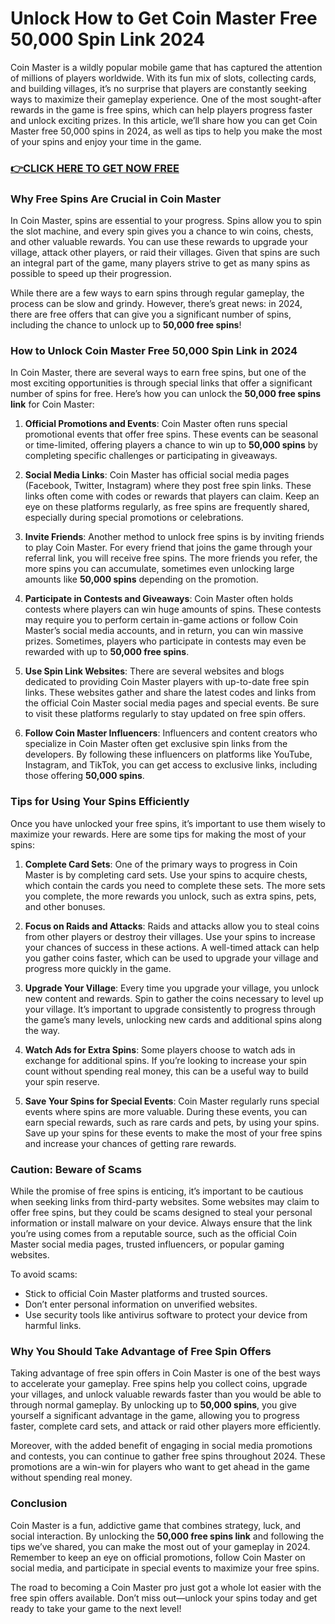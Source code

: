 # Unlock How to Get Coin Master Free 50,000 Spin Link 2024

Coin Master is a wildly popular mobile game that has captured the attention of millions of players worldwide. With its fun mix of slots, collecting cards, and building villages, it’s no surprise that players are constantly seeking ways to maximize their gameplay experience. One of the most sought-after rewards in the game is free spins, which can help players progress faster and unlock exciting prizes. In this article, we’ll share how you can get Coin Master free 50,000 spins in 2024, as well as tips to help you make the most of your spins and enjoy your time in the game.

### [👉CLICK HERE TO GET NOW FREE](https://freeforyou.xyz/coin/master/)

### Why Free Spins Are Crucial in Coin Master

In Coin Master, spins are essential to your progress. Spins allow you to spin the slot machine, and every spin gives you a chance to win coins, chests, and other valuable rewards. You can use these rewards to upgrade your village, attack other players, or raid their villages. Given that spins are such an integral part of the game, many players strive to get as many spins as possible to speed up their progression.

While there are a few ways to earn spins through regular gameplay, the process can be slow and grindy. However, there’s great news: in 2024, there are free offers that can give you a significant number of spins, including the chance to unlock up to **50,000 free spins**!

### How to Unlock Coin Master Free 50,000 Spin Link in 2024

In Coin Master, there are several ways to earn free spins, but one of the most exciting opportunities is through special links that offer a significant number of spins for free. Here’s how you can unlock the **50,000 free spins link** for Coin Master:

1. **Official Promotions and Events**: Coin Master often runs special promotional events that offer free spins. These events can be seasonal or time-limited, offering players a chance to win up to **50,000 spins** by completing specific challenges or participating in giveaways. 

2. **Social Media Links**: Coin Master has official social media pages (Facebook, Twitter, Instagram) where they post free spin links. These links often come with codes or rewards that players can claim. Keep an eye on these platforms regularly, as free spins are frequently shared, especially during special promotions or celebrations.

3. **Invite Friends**: Another method to unlock free spins is by inviting friends to play Coin Master. For every friend that joins the game through your referral link, you will receive free spins. The more friends you refer, the more spins you can accumulate, sometimes even unlocking large amounts like **50,000 spins** depending on the promotion.

4. **Participate in Contests and Giveaways**: Coin Master often holds contests where players can win huge amounts of spins. These contests may require you to perform certain in-game actions or follow Coin Master’s social media accounts, and in return, you can win massive prizes. Sometimes, players who participate in contests may even be rewarded with up to **50,000 free spins**.

5. **Use Spin Link Websites**: There are several websites and blogs dedicated to providing Coin Master players with up-to-date free spin links. These websites gather and share the latest codes and links from the official Coin Master social media pages and special events. Be sure to visit these platforms regularly to stay updated on free spin offers.

6. **Follow Coin Master Influencers**: Influencers and content creators who specialize in Coin Master often get exclusive spin links from the developers. By following these influencers on platforms like YouTube, Instagram, and TikTok, you can get access to exclusive links, including those offering **50,000 spins**.

### Tips for Using Your Spins Efficiently

Once you have unlocked your free spins, it’s important to use them wisely to maximize your rewards. Here are some tips for making the most of your spins:

1. **Complete Card Sets**: One of the primary ways to progress in Coin Master is by completing card sets. Use your spins to acquire chests, which contain the cards you need to complete these sets. The more sets you complete, the more rewards you unlock, such as extra spins, pets, and other bonuses.

2. **Focus on Raids and Attacks**: Raids and attacks allow you to steal coins from other players or destroy their villages. Use your spins to increase your chances of success in these actions. A well-timed attack can help you gather coins faster, which can be used to upgrade your village and progress more quickly in the game.

3. **Upgrade Your Village**: Every time you upgrade your village, you unlock new content and rewards. Spin to gather the coins necessary to level up your village. It’s important to upgrade consistently to progress through the game’s many levels, unlocking new cards and additional spins along the way.

4. **Watch Ads for Extra Spins**: Some players choose to watch ads in exchange for additional spins. If you’re looking to increase your spin count without spending real money, this can be a useful way to build your spin reserve.

5. **Save Your Spins for Special Events**: Coin Master regularly runs special events where spins are more valuable. During these events, you can earn special rewards, such as rare cards and pets, by using your spins. Save up your spins for these events to make the most of your free spins and increase your chances of getting rare rewards.

### Caution: Beware of Scams

While the promise of free spins is enticing, it’s important to be cautious when seeking links from third-party websites. Some websites may claim to offer free spins, but they could be scams designed to steal your personal information or install malware on your device. Always ensure that the link you’re using comes from a reputable source, such as the official Coin Master social media pages, trusted influencers, or popular gaming websites.

To avoid scams:
- Stick to official Coin Master platforms and trusted sources.
- Don’t enter personal information on unverified websites.
- Use security tools like antivirus software to protect your device from harmful links.

### Why You Should Take Advantage of Free Spin Offers

Taking advantage of free spin offers in Coin Master is one of the best ways to accelerate your gameplay. Free spins help you collect coins, upgrade your villages, and unlock valuable rewards faster than you would be able to through normal gameplay. By unlocking up to **50,000 spins**, you give yourself a significant advantage in the game, allowing you to progress faster, complete card sets, and attack or raid other players more efficiently.

Moreover, with the added benefit of engaging in social media promotions and contests, you can continue to gather free spins throughout 2024. These promotions are a win-win for players who want to get ahead in the game without spending real money.

### Conclusion

Coin Master is a fun, addictive game that combines strategy, luck, and social interaction. By unlocking the **50,000 free spins link** and following the tips we’ve shared, you can make the most out of your gameplay in 2024. Remember to keep an eye on official promotions, follow Coin Master on social media, and participate in special events to maximize your free spins.

The road to becoming a Coin Master pro just got a whole lot easier with the free spin offers available. Don’t miss out—unlock your spins today and get ready to take your game to the next level!

